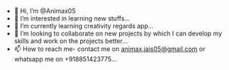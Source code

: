 - 👋 Hi, I’m @Animax05
- 👀 I’m interested in learning new stuffs...
- 🌱 I’m currently learning creativity regards app...
- 💞️ I’m looking to collaborate on new projects by which I can develop my skills and work on the projects better...
- 📫 How to reach me- contact me on animax.jais05@gmail.com or whatsapp me on +918851423775...

<!---
Animax05/Animax05 is a ✨ special ✨ repository because its `README.md` (this file) appears on your GitHub profile.
You can click the Preview link to take a look at your changes.
--->
